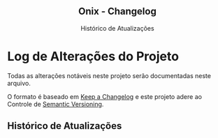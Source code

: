 <p align="center">
  <h2 align="center">Onix - Changelog</h2>
  <p align="center">Histórico de Atualizações</p>
</p>

# Log de Alterações do Projeto

Todas as alterações notáveis ​​neste projeto serão documentadas neste arquivo.

O formato é baseado em [Keep a Changelog](http://keepachangelog.com/) e este projeto adere ao Controle de [Semantic Versioning](http://semver.org/).

## Histórico de Atualizações
